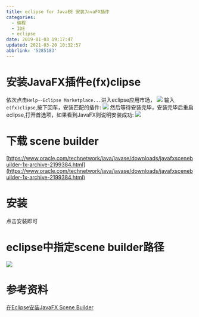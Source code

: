 ```yaml
---
title: eclipse for JavaEE 安装JavaFX插件
categories: 
  - 编程
  - IDE
  - eclipse
date: 2019-01-03 19:17:47
updated: 2021-03-20 10:32:57
abbrlink: '5285183'
---
```

# 安装JavaFX插件e(fx)clipse
依次点击`Help`--`Eclipse Marketplace...`进入eclipse应用市场，
![](https://image-1257720033.cos.ap-shanghai.myqcloud.com/blog/Java/IDESetting/eclipse/JavaFX/1.png)
输入`e(fx)clipse`,按下回车，安装匹配的插件:
![](https://image-1257720033.cos.ap-shanghai.myqcloud.com/blog/Java/IDESetting/eclipse/JavaFX/2.png)
然后等待安装完毕，安装完毕后重启eclipse,打开首选项，如果看到JavaFX则说明安装成功:
![](https://image-1257720033.cos.ap-shanghai.myqcloud.com/blog/Java/IDESetting/eclipse/JavaFX/3.png)
# 下载 scene builder
[https://www.oracle.com/technetwork/java/javase/downloads/javafxscenebuilder-1x-archive-2199384.html](https://www.oracle.com/technetwork/java/javase/downloads/javafxscenebuilder-1x-archive-2199384.html)
# 安装
点击安装即可
# eclipse中指定scene builder路径
![](https://image-1257720033.cos.ap-shanghai.myqcloud.com/blog/Java/IDESetting/eclipse/JavaFX/4.png)
# 参考资料
[在Eclipse安装JavaFX Scene Builder ](https://www.yiibai.com/javafx/install-javafx-scene-builder-into-eclipse.html)
